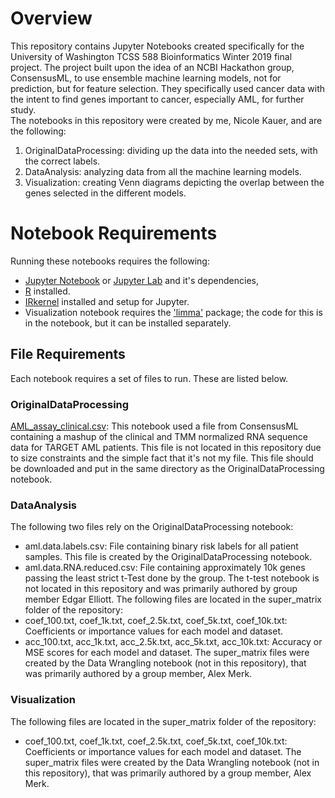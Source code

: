# Overview
This repository contains Jupyter Notebooks created specifically for the University of Washington TCSS 588 Bioinformatics Winter 2019 final project. The project built upon the idea of an NCBI Hackathon group, ConsensusML, to use ensemble machine learning models, not for prediction, but for feature selection. They specifically used cancer data with the intent to find genes important to cancer, especially AML, for further study.
<br>
The notebooks in this repository were created by me, Nicole Kauer, and are the following:
1. OriginalDataProcessing: dividing up the data into the needed sets, with the correct labels.
2. DataAnalysis: analyzing data from all the machine learning models.
3. Visualization: creating Venn diagrams depicting the overlap between the genes selected in the different models. 

# Notebook Requirements
Running these notebooks requires the following:
- [Jupyter Notebook](https://jupyter.org/install) or [Jupyter Lab](https://jupyterlab.readthedocs.io/en/stable/getting_started/installation.html) and it's dependencies,
- [R](https://www.r-project.org/) installed.
- [IRkernel](https://irkernel.github.io/installation/) installed and setup for Jupyter.
- Visualization notebook requires the ['limma'](https://stats.idre.ucla.edu/r/faq/how-can-i-generate-a-venn-diagram-in-r/) package; the code for this is in the notebook, but it can be installed separately.

## File Requirements
Each notebook requires a set of files to run. These are listed below.

### OriginalDataProcessing
[AML_assay_clinical.csv](https://github.com/NCBI-Hackathons/ConsensusML/blob/master/Clinical_Data/AML_assay_clinical.csv): This notebook used a file from ConsensusML containing a mashup of the clinical and TMM normalized RNA sequence data for TARGET AML patients. This file is not located in this repository due to size constraints and the simple fact that it's not my file. This file should be downloaded and put in the same directory as the OriginalDataProcessing notebook.

### DataAnalysis
The following two files rely on the OriginalDataProcessing notebook:
- aml.data.labels.csv: File containing binary risk labels for all patient samples. This file is created by the OriginalDataProcessing notebook.
- aml.data.RNA.reduced.csv: File containing approximately 10k genes passing the least strict t-Test done by the group. The t-test notebook is not located in this repository and was primarily authored by group member Edgar Elliott. 
The following files are located in the super_matrix folder of the repository:
- coef_100.txt, coef_1k.txt, coef_2.5k.txt, coef_5k.txt, coef_10k.txt: Coefficients or importance values for each model and dataset.
- acc_100.txt, acc_1k.txt, acc_2.5k.txt, acc_5k.txt, acc_10k.txt: Accuracy or MSE scores for each model and dataset.
The super_matrix files were created by the Data Wrangling notebook (not in this repository), that was primarily authored by a group member, Alex Merk.

### Visualization
The following files are located in the super_matrix folder of the repository:
- coef_100.txt, coef_1k.txt, coef_2.5k.txt, coef_5k.txt, coef_10k.txt: Coefficients or importance values for each model and dataset. 
The super_matrix files were created by the Data Wrangling notebook (not in this repository), that was primarily authored by a group member, Alex Merk.
